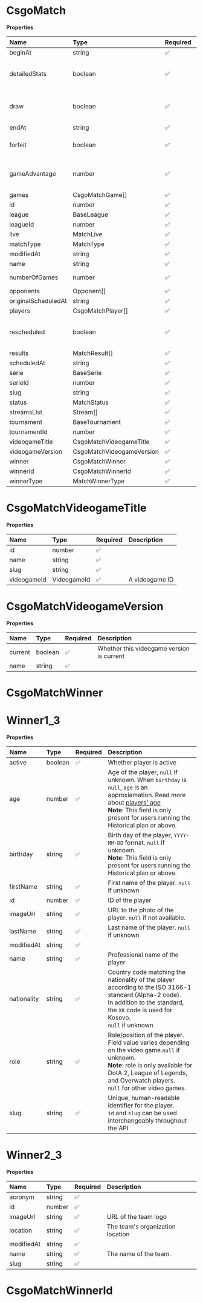 # CsgoMatch

**Properties**

| Name                | Type                      | Required | Description                              |
| :------------------ | :------------------------ | :------- | :--------------------------------------- |
| beginAt             | string                    | ✅       |                                          |
| detailedStats       | boolean                   | ✅       | Whether the match offers full stats      |
| draw                | boolean                   | ✅       | Whether result of the match is a draw    |
| endAt               | string                    | ✅       |                                          |
| forfeit             | boolean                   | ✅       | Whether match was forfeited              |
| gameAdvantage       | number                    | ✅       | ID of the opponent with a game advantage |
| games               | CsgoMatchGame[]           | ✅       |                                          |
| id                  | number                    | ✅       |                                          |
| league              | BaseLeague                | ✅       |                                          |
| leagueId            | number                    | ✅       |                                          |
| live                | MatchLive                 | ✅       |                                          |
| matchType           | MatchType                 | ✅       |                                          |
| modifiedAt          | string                    | ✅       |                                          |
| name                | string                    | ✅       |                                          |
| numberOfGames       | number                    | ✅       | Number of games                          |
| opponents           | Opponent[]                | ✅       |                                          |
| originalScheduledAt | string                    | ✅       |                                          |
| players             | CsgoMatchPlayer[]         | ✅       |                                          |
| rescheduled         | boolean                   | ✅       | Whether match has been rescheduled       |
| results             | MatchResult[]             | ✅       |                                          |
| scheduledAt         | string                    | ✅       |                                          |
| serie               | BaseSerie                 | ✅       |                                          |
| serieId             | number                    | ✅       |                                          |
| slug                | string                    | ✅       |                                          |
| status              | MatchStatus               | ✅       |                                          |
| streamsList         | Stream[]                  | ✅       |                                          |
| tournament          | BaseTournament            | ✅       |                                          |
| tournamentId        | number                    | ✅       |                                          |
| videogameTitle      | CsgoMatchVideogameTitle   | ✅       |                                          |
| videogameVersion    | CsgoMatchVideogameVersion | ✅       |                                          |
| winner              | CsgoMatchWinner           | ✅       |                                          |
| winnerId            | CsgoMatchWinnerId         | ✅       |                                          |
| winnerType          | MatchWinnerType           | ✅       |                                          |

# CsgoMatchVideogameTitle

**Properties**

| Name        | Type        | Required | Description    |
| :---------- | :---------- | :------- | :------------- |
| id          | number      | ✅       |                |
| name        | string      | ✅       |                |
| slug        | string      | ✅       |                |
| videogameId | VideogameId | ✅       | A videogame ID |

# CsgoMatchVideogameVersion

**Properties**

| Name    | Type    | Required | Description                               |
| :------ | :------ | :------- | :---------------------------------------- |
| current | boolean | ✅       | Whether this videogame version is current |
| name    | string  | ✅       |                                           |

# CsgoMatchWinner

# Winner1_3

**Properties**

| Name        | Type    | Required | Description                                                                                                                                                                                                                                    |
| :---------- | :------ | :------- | :--------------------------------------------------------------------------------------------------------------------------------------------------------------------------------------------------------------------------------------------- |
| active      | boolean | ✅       | Whether player is active                                                                                                                                                                                                                       |
| age         | number  | ✅       | Age of the player, `null` if unknown. When `birthday` is `null`, `age` is an approxiamation. Read more about [players' age](/docs/about-players-age) <br/>**Note**: This field is only present for users running the Historical plan or above. |
| birthday    | string  | ✅       | Birth day of the player, `YYYY-MM-DD` format. `null` if unknown. <br/>**Note**: This field is only present for users running the Historical plan or above.                                                                                     |
| firstName   | string  | ✅       | First name of the player. `null` if unknown                                                                                                                                                                                                    |
| id          | number  | ✅       | ID of the player                                                                                                                                                                                                                               |
| imageUrl    | string  | ✅       | URL to the photo of the player. `null` if not available.                                                                                                                                                                                       |
| lastName    | string  | ✅       | Last name of the player. `null` if unknown                                                                                                                                                                                                     |
| modifiedAt  | string  | ✅       |                                                                                                                                                                                                                                                |
| name        | string  | ✅       | Professional name of the player                                                                                                                                                                                                                |
| nationality | string  | ✅       | Country code matching the nationality of the player according to the ISO 3166-1 standard (Alpha-2 code). <br/>In addition to the standard, the `XK` code is used for Kosovo. <br/>`null` if unknown                                            |
| role        | string  | ✅       | Role/position of the player. Field value varies depending on the video game.`null` if unknown. <br/>**Note**: role is only available for DotA 2, League of Legends, and Overwatch players. <br/>`null` for other video games.                  |
| slug        | string  | ✅       | Unique, human-readable identifier for the player. <br/>`id` and `slug` can be used interchangeably throughout the API.                                                                                                                         |

# Winner2_3

**Properties**

| Name       | Type   | Required | Description                      |
| :--------- | :----- | :------- | :------------------------------- |
| acronym    | string | ✅       |                                  |
| id         | number | ✅       |                                  |
| imageUrl   | string | ✅       | URL of the team logo             |
| location   | string | ✅       | The team's organization location |
| modifiedAt | string | ✅       |                                  |
| name       | string | ✅       | The name of the team.            |
| slug       | string | ✅       |                                  |

# CsgoMatchWinnerId

<!-- This file was generated by liblab | https://liblab.com/ -->
